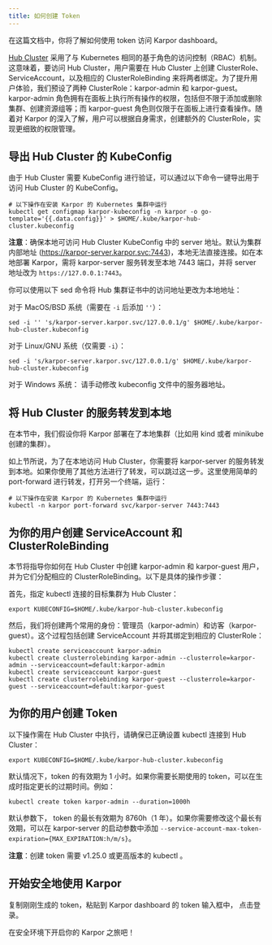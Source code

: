 ```yaml
---
title: 如何创建 Token
---
```

在这篇文档中，你将了解如何使用 token 访问 Karpor dashboard。

[Hub Cluster](../2-concepts/3-glossary.md#hub-cluster) 采用了与 Kubernetes 相同的基于角色的访问控制（RBAC）机制。这意味着，要访问 Hub Cluster，用户需要在 Hub Cluster 上创建 ClusterRole、ServiceAccount，以及相应的 ClusterRoleBinding 来将两者绑定。为了提升用户体验，我们预设了两种 ClusterRole：karpor-admin 和 karpor-guest。karpor-admin 角色拥有在面板上执行所有操作的权限，包括但不限于添加或删除集群、创建资源组等；而 karpor-guest 角色则仅限于在面板上进行查看操作。随着对 Karpor 的深入了解，用户可以根据自身需求，创建额外的 ClusterRole，实现更细致的权限管理。

## 导出 Hub Cluster 的 KubeConfig

由于 Hub Cluster 需要 KubeConfig 进行验证，可以通过以下命令一键导出用于访问 Hub Cluster 的 KubeConfig。
```shell
# 以下操作在安装 Karpor 的 Kubernetes 集群中运行
kubectl get configmap karpor-kubeconfig -n karpor -o go-template='{{.data.config}}' > $HOME/.kube/karpor-hub-cluster.kubeconfig
```

**注意**：确保本地可访问 Hub Cluster KubeConfig 中的 server 地址。默认为集群内部地址 (https://karpor-server.karpor.svc:7443)，本地无法直接连接。如在本地部署 Karpor，需将 karpor-server 服务转发至本地 7443 端口，并将 server 地址改为 `https://127.0.0.1:7443`。

你可以使用以下 sed 命令将 Hub 集群证书中的访问地址更改为本地地址：

对于 MacOS/BSD 系统（需要在 `-i` 后添加 `''`）：
```shell
sed -i '' 's/karpor-server.karpor.svc/127.0.0.1/g' $HOME/.kube/karpor-hub-cluster.kubeconfig
```

对于 Linux/GNU 系统（仅需要 `-i`）：
```shell
sed -i 's/karpor-server.karpor.svc/127.0.0.1/g' $HOME/.kube/karpor-hub-cluster.kubeconfig
```

对于 Windows 系统：
请手动修改 kubeconfig 文件中的服务器地址。

## 将 Hub Cluster 的服务转发到本地

在本节中，我们假设你将 Karpor 部署在了本地集群（比如用 kind 或者 minikube 创建的集群）。

如上节所说，为了在本地访问 Hub Cluster，你需要将 karpor-server 的服务转发到本地。如果你使用了其他方法进行了转发，可以跳过这一步。这里使用简单的 port-forward 进行转发，打开另一个终端，运行：

```shell
# 以下操作在安装 Karpor 的 Kubernetes 集群中运行
kubectl -n karpor port-forward svc/karpor-server 7443:7443
```

## 为你的用户创建 ServiceAccount 和 ClusterRoleBinding

本节将指导你如何在 Hub Cluster 中创建 karpor-admin 和 karpor-guest 用户，并为它们分配相应的 ClusterRoleBinding。以下是具体的操作步骤：

首先，指定 kubectl 连接的目标集群为 Hub Cluster：
```shell
export KUBECONFIG=$HOME/.kube/karpor-hub-cluster.kubeconfig
```

然后，我们将创建两个常用的身份：管理员（karpor-admin）和访客（karpor-guest）。这个过程包括创建 ServiceAccount 并将其绑定到相应的 ClusterRole：

```shell
kubectl create serviceaccount karpor-admin
kubectl create clusterrolebinding karpor-admin --clusterrole=karpor-admin --serviceaccount=default:karpor-admin
kubectl create serviceaccount karpor-guest
kubectl create clusterrolebinding karpor-guest --clusterrole=karpor-guest --serviceaccount=default:karpor-guest
```

## 为你的用户创建 Token

以下操作需在 Hub Cluster 中执行，请确保已正确设置 kubectl 连接到 Hub Cluster：
```shell
export KUBECONFIG=$HOME/.kube/karpor-hub-cluster.kubeconfig
```

默认情况下，token 的有效期为 1 小时。如果你需要长期使用的 token，可以在生成时指定更长的过期时间。例如：
```shell
kubectl create token karpor-admin --duration=1000h
```

默认参数下， token 的最长有效期为 8760h（1 年）。如果你需要修改这个最长有效期，可以在 karpor-server 的启动参数中添加 `--service-account-max-token-expiration={MAX_EXPIRATION:h/m/s}`。

**注意**：创建 token 需要 v1.25.0 或更高版本的 kubectl 。

## 开始安全地使用 Karpor

复制刚刚生成的 token，粘贴到 Karpor dashboard 的 token 输入框中， 点击登录。

在安全环境下开启你的 Karpor 之旅吧！
